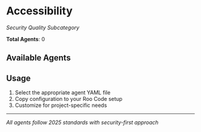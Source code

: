 # Accessibility
*Security Quality Subcategory*

**Total Agents**: 0

## Available Agents



## Usage

1. Select the appropriate agent YAML file
2. Copy configuration to your Roo Code setup
3. Customize for project-specific needs

---

*All agents follow 2025 standards with security-first approach*